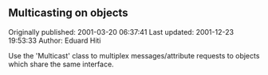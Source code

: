 ## Multicasting on objects 
Originally published: 2001-03-20 06:37:41 
Last updated: 2001-12-23 19:53:33 
Author: Eduard Hiti 
 
Use the 'Multicast' class to multiplex messages/attribute requests to objects which share the same interface.